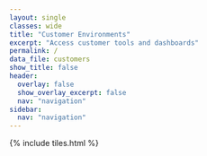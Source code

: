 ```yaml
---
layout: single
classes: wide
title: "Customer Environments"
excerpt: "Access customer tools and dashboards"
permalink: /
data_file: customers
show_title: false
header:
  overlay: false
  show_overlay_excerpt: false
  nav: "navigation"
sidebar:
  nav: "navigation"
---
```


<style>
  .sidebar__right {
    width: 150px !important;
  }

  .layout--single .page {
    margin-left: 150px !important;
  }
</style>

{% include tiles.html %}
